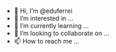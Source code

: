 - 👋 Hi, I’m @eduferrei
- 👀 I’m interested in ...
- 🌱 I’m currently learning ...
- 💞️ I’m looking to collaborate on ...
- 📫 How to reach me ...

<!---
eduferrei/eduferrei is a ✨ special ✨ repository because its `README.md` (this file) appears on your GitHub profile.
You can click the Preview link to take a look at your changes.
--->
